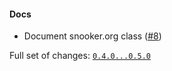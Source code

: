 #### Docs

* Document snooker.org class ([#8](https://github.com/mgorsk1/snooker/issues/8))

Full set of changes: [`0.4.0...0.5.0`](https://github.com/mgorsk1/snooker/compare/0.4.0...0.5.0)


